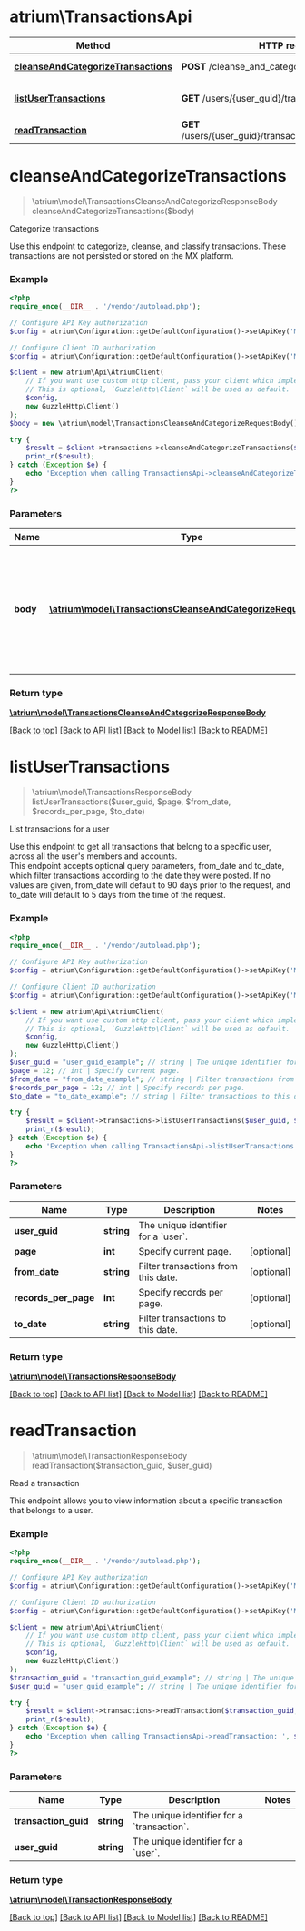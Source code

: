 # atrium\TransactionsApi

Method | HTTP request | Description
------------- | ------------- | -------------
[**cleanseAndCategorizeTransactions**](TransactionsApi.md#cleanseAndCategorizeTransactions) | **POST** /cleanse_and_categorize | Categorize transactions
[**listUserTransactions**](TransactionsApi.md#listUserTransactions) | **GET** /users/{user_guid}/transactions | List transactions for a user
[**readTransaction**](TransactionsApi.md#readTransaction) | **GET** /users/{user_guid}/transactions/{transaction_guid} | Read a transaction


# **cleanseAndCategorizeTransactions**
> \atrium\model\TransactionsCleanseAndCategorizeResponseBody cleanseAndCategorizeTransactions($body)

Categorize transactions

Use this endpoint to categorize, cleanse, and classify transactions. These transactions are not persisted or stored on the MX platform.

### Example
```php
<?php
require_once(__DIR__ . '/vendor/autoload.php');

// Configure API Key authorization
$config = atrium\Configuration::getDefaultConfiguration()->setApiKey('MX-API-Key', 'YOUR_API_KEY');

// Configure Client ID authorization
$config = atrium\Configuration::getDefaultConfiguration()->setApiKey('MX-Client-ID', 'YOUR_CLIENT_ID');

$client = new atrium\Api\AtriumClient(
    // If you want use custom http client, pass your client which implements `GuzzleHttp\ClientInterface`.
    // This is optional, `GuzzleHttp\Client` will be used as default.
    $config,
    new GuzzleHttp\Client()
);
$body = new \atrium\model\TransactionsCleanseAndCategorizeRequestBody(); // \atrium\model\TransactionsCleanseAndCategorizeRequestBody | User object to be created with optional parameters (amount, type) amd required parameters (description, identifier)

try {
    $result = $client->transactions->cleanseAndCategorizeTransactions($body);
    print_r($result);
} catch (Exception $e) {
    echo 'Exception when calling TransactionsApi->cleanseAndCategorizeTransactions: ', $e->getMessage(), PHP_EOL;
}
?>
```

### Parameters

Name | Type | Description  | Notes
------------- | ------------- | ------------- | -------------
 **body** | [**\atrium\model\TransactionsCleanseAndCategorizeRequestBody**](../Model/TransactionsCleanseAndCategorizeRequestBody.md)| User object to be created with optional parameters (amount, type) amd required parameters (description, identifier) |

### Return type

[**\atrium\model\TransactionsCleanseAndCategorizeResponseBody**](../Model/TransactionsCleanseAndCategorizeResponseBody.md)

[[Back to top]](#) [[Back to API list]](../../README.md#documentation-for-api-endpoints) [[Back to Model list]](../../README.md#documentation-for-models) [[Back to README]](../../README.md)

# **listUserTransactions**
> \atrium\model\TransactionsResponseBody listUserTransactions($user_guid, $page, $from_date, $records_per_page, $to_date)

List transactions for a user

Use this endpoint to get all transactions that belong to a specific user, across all the user's members and accounts.<br> This endpoint accepts optional query parameters, from_date and to_date, which filter transactions according to the date they were posted. If no values are given, from_date will default to 90 days prior to the request, and to_date will default to 5 days from the time of the request.

### Example
```php
<?php
require_once(__DIR__ . '/vendor/autoload.php');

// Configure API Key authorization
$config = atrium\Configuration::getDefaultConfiguration()->setApiKey('MX-API-Key', 'YOUR_API_KEY');

// Configure Client ID authorization
$config = atrium\Configuration::getDefaultConfiguration()->setApiKey('MX-Client-ID', 'YOUR_CLIENT_ID');

$client = new atrium\Api\AtriumClient(
    // If you want use custom http client, pass your client which implements `GuzzleHttp\ClientInterface`.
    // This is optional, `GuzzleHttp\Client` will be used as default.
    $config,
    new GuzzleHttp\Client()
);
$user_guid = "user_guid_example"; // string | The unique identifier for a `user`.
$page = 12; // int | Specify current page.
$from_date = "from_date_example"; // string | Filter transactions from this date.
$records_per_page = 12; // int | Specify records per page.
$to_date = "to_date_example"; // string | Filter transactions to this date.

try {
    $result = $client->transactions->listUserTransactions($user_guid, $page, $from_date, $records_per_page, $to_date);
    print_r($result);
} catch (Exception $e) {
    echo 'Exception when calling TransactionsApi->listUserTransactions: ', $e->getMessage(), PHP_EOL;
}
?>
```

### Parameters

Name | Type | Description  | Notes
------------- | ------------- | ------------- | -------------
 **user_guid** | **string**| The unique identifier for a &#x60;user&#x60;. |
 **page** | **int**| Specify current page. | [optional]
 **from_date** | **string**| Filter transactions from this date. | [optional]
 **records_per_page** | **int**| Specify records per page. | [optional]
 **to_date** | **string**| Filter transactions to this date. | [optional]

### Return type

[**\atrium\model\TransactionsResponseBody**](../Model/TransactionsResponseBody.md)

[[Back to top]](#) [[Back to API list]](../../README.md#documentation-for-api-endpoints) [[Back to Model list]](../../README.md#documentation-for-models) [[Back to README]](../../README.md)

# **readTransaction**
> \atrium\model\TransactionResponseBody readTransaction($transaction_guid, $user_guid)

Read a transaction

This endpoint allows you to view information about a specific transaction that belongs to a user.<br>

### Example
```php
<?php
require_once(__DIR__ . '/vendor/autoload.php');

// Configure API Key authorization
$config = atrium\Configuration::getDefaultConfiguration()->setApiKey('MX-API-Key', 'YOUR_API_KEY');

// Configure Client ID authorization
$config = atrium\Configuration::getDefaultConfiguration()->setApiKey('MX-Client-ID', 'YOUR_CLIENT_ID');

$client = new atrium\Api\AtriumClient(
    // If you want use custom http client, pass your client which implements `GuzzleHttp\ClientInterface`.
    // This is optional, `GuzzleHttp\Client` will be used as default.
    $config,
    new GuzzleHttp\Client()
);
$transaction_guid = "transaction_guid_example"; // string | The unique identifier for a `transaction`.
$user_guid = "user_guid_example"; // string | The unique identifier for a `user`.

try {
    $result = $client->transactions->readTransaction($transaction_guid, $user_guid);
    print_r($result);
} catch (Exception $e) {
    echo 'Exception when calling TransactionsApi->readTransaction: ', $e->getMessage(), PHP_EOL;
}
?>
```

### Parameters

Name | Type | Description  | Notes
------------- | ------------- | ------------- | -------------
 **transaction_guid** | **string**| The unique identifier for a &#x60;transaction&#x60;. |
 **user_guid** | **string**| The unique identifier for a &#x60;user&#x60;. |

### Return type

[**\atrium\model\TransactionResponseBody**](../Model/TransactionResponseBody.md)

[[Back to top]](#) [[Back to API list]](../../README.md#documentation-for-api-endpoints) [[Back to Model list]](../../README.md#documentation-for-models) [[Back to README]](../../README.md)

